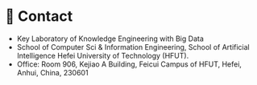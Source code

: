 # 📍 Contact
- Key Laboratory of Knowledge Engineering with Big Data
- School of Computer Sci & Information Engineering,   School of Artificial Intelligence
Hefei University of Technology (HFUT).
- Office:  Room 906, Kejiao A Building, Feicui Campus of HFUT, Hefei, Anhui, China, 230601